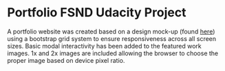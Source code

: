 # Portfolio FSND Udacity Project

A portfolio website was created based on a design mock-up (found 
[here](https://storage.googleapis.com/supplemental_media/udacityu/2655898586/design-mockup-portfolio.pdf))
using a bootstrap grid system to ensure responsiveness across all screen sizes. 
Basic modal interactivity has been added to the featured work images.
1x and 2x images are included allowing the browser to choose the proper image based on device pixel ratio.
